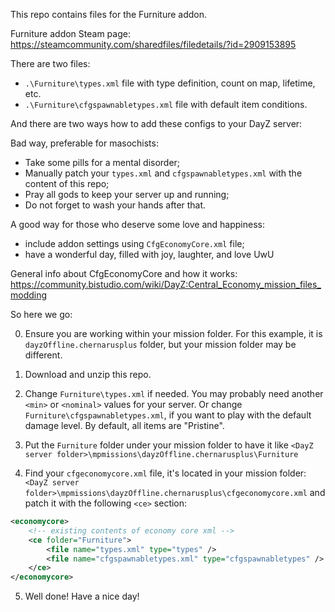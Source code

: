 This repo contains files for the Furniture addon.

Furniture addon Steam page: https://steamcommunity.com/sharedfiles/filedetails/?id=2909153895

There are two files:
- `.\Furniture\types.xml` file with type definition, count on map, lifetime, etc.
- `.\Furniture\cfgspawnabletypes.xml` file with default item conditions.

And there are two ways how to add these configs to your DayZ server:

Bad way, preferable for masochists: 
- Take some pills for a mental disorder;
- Manually patch your `types.xml` and `cfgspawnabletypes.xml` with the content of this repo;
- Pray all gods to keep your server up and running;
- Do not forget to wash your hands after that.

A good way for those who deserve some love and happiness: 
- include addon settings using `CfgEconomyCore.xml` file;
- have a wonderful day, filled with joy, laughter, and love UwU 

General info about CfgEconomyCore and how it works: 
https://community.bistudio.com/wiki/DayZ:Central_Economy_mission_files_modding

So here we go:

0. Ensure you are working within your mission folder.
	For this example, it is `dayzOffline.chernarusplus` folder, but your mission folder may be different.
	
1. Download and unzip this repo.

2. Change `Furniture\types.xml` if needed. 
	You may probably need another `<min>` or `<nominal>` values for your server. 
	Or change `Furniture\cfgspawnabletypes.xml`, if you want to play with the default damage level. By default, all items are "Pristine".

3. Put the `Furniture` folder under your mission folder to have it like `<DayZ server folder>\mpmissions\dayzOffline.chernarusplus\Furniture`

4. Find your `cfgeconomycore.xml` file, it's located in your mission folder: 
   `<DayZ server folder>\mpmissions\dayzOffline.chernarusplus\cfgeconomycore.xml` 
	 and patch it with the following `<ce>` section:  
```xml
<economycore>
	<!-- existing contents of economy core xml -->
	<ce folder="Furniture">
		<file name="types.xml" type="types" />
		<file name="cfgspawnabletypes.xml" type="cfgspawnabletypes" />
	</ce>
</economycore>
```

5. Well done! Have a nice day!
